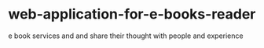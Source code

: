 # web-application-for-e-books-reader
e book services and and share their thought with people and experience
